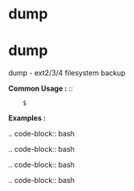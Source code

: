 # dump

dump
=========

dump - ext2/3/4 filesystem backup

**Common Usage :**  ::

		$ 
		

**Examples :**

.. code-block:: bash


.. code-block:: bash


.. code-block:: bash


.. code-block:: bash
